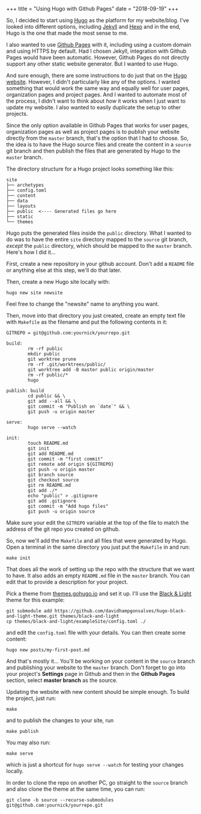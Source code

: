 +++
title = "Using Hugo with Github Pages"
date = "2018-09-19"
+++

So, I decided to start using [Hugo](https://gohugo.io/) as the platform
for my website/blog. I've looked into different options, including
[Jekyll](https://jekyllrb.com/) and [Hexo](http://hexo.io/) and in the
end, Hugo is the one that made the most sense to me.

I also wanted to use [Github Pages](https://pages.github.com/) with it,
including using a custom domain and using HTTPS by default. Had I chosen
Jekyll, integration with Github Pages would have been automatic.
However, Github Pages do not directly support any other static website
generator. But I wanted to use Hugo.

And sure enough, there are some instructions to do just that on the [Hugo
website](https://gohugo.io/hosting-and-deployment/hosting-on-github/).
However, I didn't particularly like any of the options. I wanted
something that would work the same way and equally well for user
pages, organization pages and project pages. And I wanted to automate
most of the process, I didn't want to think about *how* it works when I
just want to update my website. I also wanted to easily duplicate the
setup to other projects.

Since the only option available in Github Pages that works for user
pages, organization pages as well as project pages is to publish your
website directly from the `master` branch, that's the option that I had
to choose. So, the idea is to have the Hugo source files and create the
content in a `source` git branch and then publish the files that are
generated by Hugo to the `master` branch.

The directory structure for a Hugo project looks something like this:

```
site
├── archetypes
├── config.toml
├── content
├── data
├── layouts
├── public  <---- Generated files go here
├── static
└── themes
```

Hugo puts the generated files inside the `public` directory.
What I wanted to do was to have the entire `site` directory mapped to the
`source` git branch, *except* the `public` directory, which should be mapped
to the `master` branch. Here's how I did it...


First, create a new repository in your github account.  Don't add a
`README` file or anything else at this step, we'll do that later.

Then, create a new Hugo site locally with:

```
hugo new site newsite
```

Feel free to change the "newsite" name to anything you want.

Then, move into that directory you just created, create an empty text
file with `Makefile` as the filename and put the following contents in
it:

```
GITREPO = git@github.com:yournick/yourrepo.git

build:
        rm -rf public
        mkdir public
        git worktree prune
        rm -rf .git/worktrees/public/
        git worktree add -B master public origin/master
        rm -rf public/*
        hugo

publish: build
        cd public && \
        git add --all && \
        git commit -m "Publish on `date`" && \
        git push -u origin master

serve:
        hugo serve --watch

init:
        touch README.md
        git init
        git add README.md 
        git commit -m "first commit"
        git remote add origin ${GITREPO}
        git push -u origin master
        git branch source
        git checkout source
        git rm README.md
        git add ./*
        echo "public" > .gitignore
        git add .gitignore
        git commit -m "Add hugo files"
        git push -u origin source

```

Make sure your edit the `GITREPO` variable at the top of the file to
match the address of the git repo you created on github.

So, now we'll add the `Makefile` and all files that were generated by Hugo.
Open a terminal in the same directory you just put the `Makefile` in and run:

```
make init
```

That does all the work of setting up the repo with the structure that we
want to have. It also adds an empty `README.md` file in the `master` branch.
You can edit that to provide a description for your project.

Pick a theme from [themes.gohugo.io](https://themes.gohugo.io/) and
set it up. I'll use the
[Black & Light](https://themes.gohugo.io/black-and-light/) theme for this
example:

```
git submodule add https://github.com/davidhampgonsalves/hugo-black-and-light-theme.git themes/black-and-light
cp themes/black-and-light/exampleSite/config.toml ./
```

and edit the `config.toml` file with your details. You can then create
some content:

```
hugo new posts/my-first-post.md
```

And that's mostly it... You'll be working on your content in the
`source` branch and publishing your website to the `master` branch.
Don't forget to go into your project's **Settings** page in Github and
then in the **Github Pages** section, select **master branch** as the
source.

Updating the website with new content should be simple enough. To build the
project, just run:

```
make
```

and to publish the changes to your site, run

```
make publish
```

You may also run:

```
make serve
```

which is just a shortcut for `hugo serve --watch` for testing your
changes locally.

In order to clone the repo on another PC, go straight to the `source`
branch and also clone the theme at the same time, you can run:

```
git clone -b source --recurse-submodules git@github.com:yournick/yourrepo.git
```

